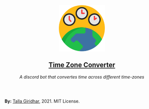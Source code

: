 <p align="center">
  <br>
  <img width="150px" src="https://github.com/giridhar7632/TimeZone-Bot/blob/main/assets/time-zone.png?raw=true" alt="world time zones"><br>
  <h2 align="center"><a href="https://firebase-auth.giridhar7632.vercel.app/">Time Zone Converter</a></h2>
  <p align="center"><i>A discord bot that convertes time across different time-zones</i></p><br />
  <br>

**By:** [Talla Giridhar](https://github.com/giridhar7632), 2021. MIT License.
</p>
